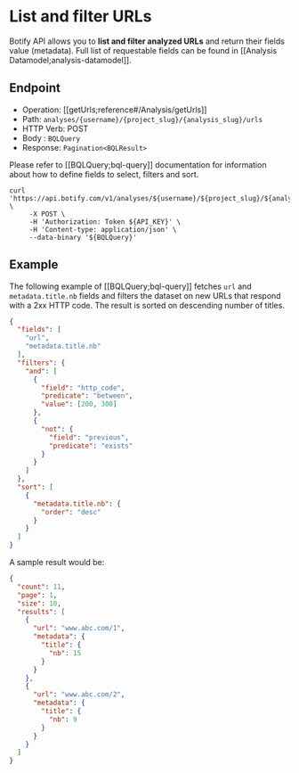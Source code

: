 # List and filter URLs

Botify API allows you to **list and filter analyzed URLs** and return their fields value (metadata). Full list of requestable fields can be found in [[Analysis Datamodel;analysis-datamodel]].


## Endpoint

- Operation: [[getUrls;reference#/Analysis/getUrls]]
- Path: `analyses/{username}/{project_slug}/{analysis_slug}/urls`
- HTTP Verb: POST
- Body : `BQLQuery`
- Response: `Pagination<BQLResult>`

Please refer to [[BQLQuery;bql-query]] documentation for information about how to define fields to select, filters and sort.

```SH
curl 'https://api.botify.com/v1/analyses/${username}/${project_slug}/${analysis_slug}/urls' \
     -X POST \
     -H 'Authorization: Token ${API_KEY}' \
     -H 'Content-type: application/json' \
     --data-binary '${BQLQuery}'
```

## Example

The following example of [[BQLQuery;bql-query]] fetches `url` and `metadata.title.nb` fields and filters the dataset on new URLs that respond with a 2xx HTTP code. The result is sorted on descending number of titles.

```JSON
{
  "fields": [
    "url",
    "metadata.title.nb"
  ],
  "filters": {
    "and": [
      {
        "field": "http_code",
        "predicate": "between",
        "value": [200, 300]
      },
      {
        "not": {
          "field": "previous",
          "predicate": "exists"
        }
      }
    ]
  },
  "sort": [
    {
      "metadata.title.nb": {
        "order": "desc"
      }
    }
  ]
}
```

A sample result would be:
```JSON
{
  "count": 11,
  "page": 1,
  "size": 10,
  "results": [
    {
      "url": "www.abc.com/1",
      "metadata": {
        "title": {
          "nb": 15
        }
      }
    },
    {
      "url": "www.abc.com/2",
      "metadata": {
        "title": {
          "nb": 9
        }
      }
    }
  ]
}
```
